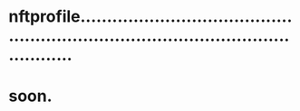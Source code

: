 # nftprofile.........................................................................................................
# soon.
